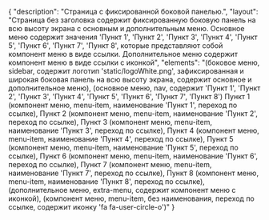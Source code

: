 {
"description": "Страница с фиксированной боковой панелью.",
"layout": "Страница без заголовка содержит фиксированную боковую панель на всю высоту экрана с основным и дополнительным меню. Основное меню содержит значения 'Пункт 1', 'Пункт 2', 'Пункт 3', 'Пункт 4', 'Пункт 5', 'Пункт 6', 'Пункт 7', 'Пункт 8', которые представляют собой компонент меню в виде ссылки. Дополнительное меню содержит компонент меню в виде ссылки с иконкой",
"elements": "(боковое меню, sidebar, содержит логотип 'static/logoWhite.png', зафиксированная и широкая боковая панель на всю высоту экрана, содержит основное и дополнительное меню),
(основное меню,  nav, содержит 'Пункт 1', 'Пункт 2', 'Пункт 3', 'Пункт 4', 'Пункт 5', 'Пункт 6', 'Пункт 7', 'Пункт 8')
Пункт 1 (компонент меню, menu-item, наименование 'Пункт 1', переход по ссылке),
Пункт 2 (компонент меню, menu-item, наименование 'Пункт 2', переход по ссылке),
Пункт 3 (компонент меню, menu-item, наименование 'Пункт 3', переход по ссылке),
Пункт 4 (компонент меню, menu-item, наименование 'Пункт 4', переход по ссылке),
Пункт 5 (компонент меню, menu-item, наименование 'Пункт 5', переход по ссылке),
Пункт 6 (компонент меню, menu-item, наименование 'Пункт 6', переход по ссылке),
Пункт 7 (компонент меню, menu-item, наименование 'Пункт 7', переход по ссылке),
Пункт 8 (компонент меню, menu-item, наименование 'Пункт 8', переход по ссылке),
(дополнительное меню, extra-menu, содержит компонент меню с иконкой),
(компонент меню, menu-item, без наименования, переход по ссылке, содержит иконку 'fa fa-user-circle-o')"
}